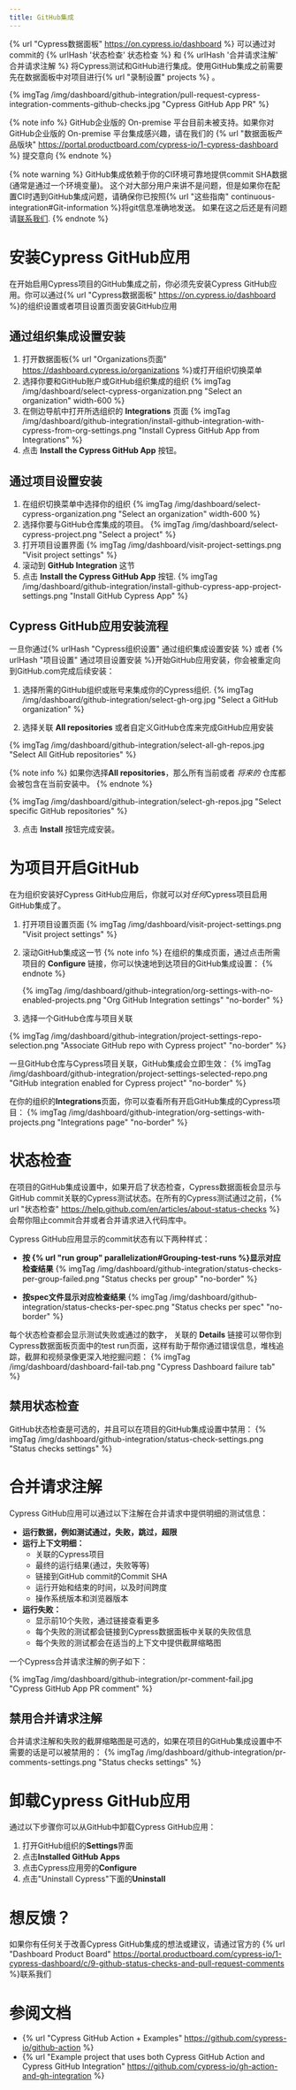 ```yaml
---
title: GitHub集成
---
```


{% url "Cypress数据面板" https://on.cypress.io/dashboard %} 可以通过对commit的 {% urlHash '状态检查' 状态检查 %} 和 {% urlHash '合并请求注解' 合并请求注解 %} 将Cypress测试和GitHub进行集成。使用GitHub集成之前需要先在数据面板中对项目进行{% url "录制设置" projects %} 。

{% imgTag /img/dashboard/github-integration/pull-request-cypress-integration-comments-github-checks.jpg "Cypress GitHub App PR" %}

{% note info %}
GitHub企业版的 On-premise 平台目前未被支持。如果你对GitHub企业版的 On-premise 平台集成感兴趣，请在我们的 {% url "数据面板产品版块" https://portal.productboard.com/cypress-io/1-cypress-dashboard %} 提交意向
{% endnote %}

{% note warning %}
GitHub集成依赖于你的CI环境可靠地提供commit SHA数据(通常是通过一个环境变量)。 这个对大部分用户来讲不是问题，但是如果你在配置CI时遇到GitHub集成问题，请确保你已按照{% url "这些指南" continuous-integration#Git-information %}将git信息准确地发送。 如果在这之后还是有问题请[联系我们](mailto:hello@cypress.io).
{% endnote %}

# 安装Cypress GitHub应用

在开始启用Cypress项目的GitHub集成之前，你必须先安装Cypress GitHub应用。你可以通过{% url "Cypress数据面板" https://on.cypress.io/dashboard %}的组织设置或者项目设置页面安装GitHub应用

## 通过组织集成设置安装

1. 打开数据面板{% url "Organizations页面" https://dashboard.cypress.io/organizations %}或打开组织切换菜单
2. 选择你要和GitHub账户或GitHub组织集成的组织
  {% imgTag /img/dashboard/select-cypress-organization.png "Select an organization" width-600 %}
3. 在侧边导航中打开所选组织的 **Integrations** 页面
  {% imgTag /img/dashboard/github-integration/install-github-integration-with-cypress-from-org-settings.png "Install Cypress GitHub App from Integrations" %}
4. 点击 **Install the Cypress GitHub App** 按钮。

## 通过项目设置安装

1. 在组织切换菜单中选择你的组织
  {% imgTag /img/dashboard/select-cypress-organization.png "Select an organization" width-600 %}
2. 选择你要与GitHub仓库集成的项目。
  {% imgTag /img/dashboard/select-cypress-project.png "Select a project" %}
3. 打开项目设置界面
  {% imgTag /img/dashboard/visit-project-settings.png "Visit project settings" %}
4. 滚动到 **GitHub Integration** 这节
5. 点击 **Install the Cypress GitHub App** 按钮.
  {% imgTag /img/dashboard/github-integration/install-github-cypress-app-project-settings.png "Install GitHub Cypress App" %}

## Cypress GitHub应用安装流程

一旦你通过{% urlHash "Cypress组织设置" 通过组织集成设置安装 %} 或者 {% urlHash "项目设置" 通过项目设置安装 %}开始GitHub应用安装，你会被重定向到GitHub.com完成后续安装：

1. 选择所需的GitHub组织或账号来集成你的Cypress组织.
{% imgTag /img/dashboard/github-integration/select-gh-org.jpg "Select a GitHub organization"  %}

2. 选择关联 **All repositories** 或者自定义GitHub仓库来完成GitHub应用安装

  {% imgTag /img/dashboard/github-integration/select-all-gh-repos.jpg "Select All GitHub repositories" %}

  {% note info %}
  如果你选择**All repositories**，那么所有当前或者 *将来的* 仓库都会被包含在当前安装中。
  {% endnote %}

  {% imgTag /img/dashboard/github-integration/select-gh-repos.jpg "Select specific GitHub repositories" %}

3. 点击 **Install** 按钮完成安装。

# 为项目开启GitHub

在为组织安装好Cypress GitHub应用后，你就可以对*任何*Cypress项目启用GitHub集成了。

1. 打开项目设置页面
  {% imgTag /img/dashboard/visit-project-settings.png "Visit project settings" %}

2. 滚动GitHub集成这一节
    {% note info %}
    在组织的集成页面，通过点击所需项目的 **Configure** 链接，你可以快速地到达项目的GitHub集成设置：
    {% endnote %}

    {% imgTag /img/dashboard/github-integration/org-settings-with-no-enabled-projects.png "Org GitHub Integration settings" "no-border" %}

3. 选择一个GitHub仓库与项目关联

  {% imgTag /img/dashboard/github-integration/project-settings-repo-selection.png "Associate GitHub repo with Cypress project" "no-border" %}

一旦GitHub仓库与Cypress项目关联，GitHub集成会立即生效：
{% imgTag /img/dashboard/github-integration/project-settings-selected-repo.png "GitHub integration enabled for Cypress project" "no-border" %}

在你的组织的**Integrations**页面，你可以查看所有开启GitHub集成的Cypress项目：
{% imgTag /img/dashboard/github-integration/org-settings-with-projects.png "Integrations page" "no-border" %}

# 状态检查

在项目的GitHub集成设置中，如果开启了状态检查，Cypress数据面板会显示与GitHub commit关联的Cypress测试状态。在所有的Cypress测试通过之前，{% url "状态检查" https://help.github.com/en/articles/about-status-checks %} 会帮你阻止commit合并或者合并请求进入代码库中。

Cypress GitHub应用显示的commit状态有以下两种样式：

- **按 {% url "run group" parallelization#Grouping-test-runs %}显示对应检查结果**
    {% imgTag /img/dashboard/github-integration/status-checks-per-group-failed.png "Status checks per group" "no-border" %}

- **按spec文件显示对应检查结果**
    {% imgTag /img/dashboard/github-integration/status-checks-per-spec.png "Status checks per spec" "no-border" %}

每个状态检查都会显示测试失败或通过的数字， 关联的 **Details** 链接可以带你到Cypress数据面板页面中的test run页面，这样有助于帮你通过错误信息，堆栈追踪，截屏和视频录像更深入地挖掘问题：
{% imgTag /img/dashboard/dashboard-fail-tab.png "Cypress Dashboard failure tab" %}

## 禁用状态检查

GitHub状态检查是可选的，并且可以在项目的GitHub集成设置中禁用：
{% imgTag /img/dashboard/github-integration/status-check-settings.png "Status checks settings" %}

# 合并请求注解

Cypress GitHub应用可以通过以下注解在合并请求中提供明细的测试信息：

- **运行数据，例如测试通过，失败，跳过，超限**
- **运行上下文明细：**
  - 关联的Cypress项目
  - 最终的运行结果(通过，失败等等)
  - 链接到GitHub commit的Commit SHA
  - 运行开始和结束的时间，以及时间跨度
  - 操作系统版本和浏览器版本
- **运行失败：**
  - 显示前10个失败，通过链接查看更多
  - 每个失败的测试都会链接到Cypress数据面板中关联的失败信息
  - 每个失败的测试都会在适当的上下文中提供截屏缩略图

一个Cypress合并请求注解的例子如下：

{% imgTag /img/dashboard/github-integration/pr-comment-fail.jpg "Cypress GitHub App PR comment" %}

## 禁用合并请求注解

合并请求注解和失败的截屏缩略图是可选的，如果在项目的GitHub集成设置中不需要的话是可以被禁用的：
{% imgTag /img/dashboard/github-integration/pr-comments-settings.png "Status checks settings" %}

# 卸载Cypress GitHub应用

通过以下步骤你可以从GitHub中卸载Cypress GitHub应用：

1. 打开GitHub组织的**Settings**界面
2. 点击**Installed GitHub Apps**
3. 点击Cypress应用旁的**Configure**
4. 点击"Uninstall Cypress"下面的**Uninstall**

# 想反馈？

如果你有任何关于改善Cypress GitHub集成的想法或建议，请通过官方的 {% url "Dashboard Product Board" https://portal.productboard.com/cypress-io/1-cypress-dashboard/c/9-github-status-checks-and-pull-request-comments %}联系我们

# 参阅文档

- {% url "Cypress GitHub Action + Examples" https://github.com/cypress-io/github-action %}
- {% url "Example project that uses both Cypress GitHub Action and Cypress GitHub Integration" https://github.com/cypress-io/gh-action-and-gh-integration %}
